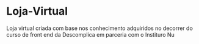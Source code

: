 # Loja-Virtual
Loja virtual criada com base nos conhecimento adquiridos no decorrer do curso de front end da Descomplica em parceria com o Instituro Nu
